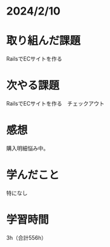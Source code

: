 # 2024/2/10
# 取り組んだ課題
RailsでECサイトを作る

# 次やる課題
RailsでECサイトを作る　チェックアウト

# 感想
購入明細悩み中。

# 学んだこと
特になし

# 学習時間
3h（合計556h）
